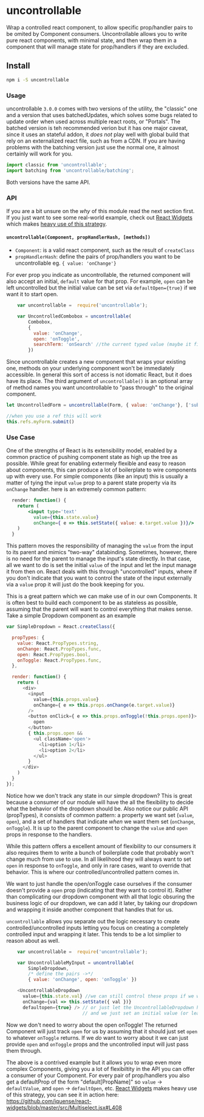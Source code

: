 # uncontrollable

Wrap a controlled react component, to allow specific prop/handler pairs to be omited by Component consumers. Uncontrollable allows you to write pure react components, with minimal state, and then wrap them in a component that will manage state for prop/handlers if they are excluded.

## Install

```sh
npm i -S uncontrollable
```

### Usage

uncontrollable `3.0.0` comes with two versions of the utility, the "classic" one and a version that uses batchedUpdates, which solves some bugs related to update order when used across multiple react roots, or "Portals". The batched version is teh recommended verion but it has one major caveat, since it uses an stateful addon, it _does not_ play well with global build that rely on an externalized react file, such as from a CDN. If you are having problems with the batching version just use the normal one, it almost certainly will work for you.

```js
import classic from 'uncontrollable';
import batching from 'uncontrollable/batching';
```

Both versions have the same API.

### API

If you are a bit unsure on the _why_ of this module read the next section first. If you just want to see some real-world example, check out [React Widgets](https://github.com/jquense/react-widgets) which makes [heavy use of this strategy](https://github.com/jquense/react-widgets/blob/master/src/Multiselect.jsx#L418).


#### `uncontrollable(Component, propHandlerHash, [methods])`

- `Component`: is a valid react component, such as the result of `createClass`
- `propHandlerHash`: define the pairs of prop/handlers you want to be uncontrollable eg. `{ value: 'onChange'}`

For ever prop you indicate as uncontrollable, the returned component will also accept an initial, `default` value for that prop. For example, `open` can be left uncontrolled but the initial value can be set via `defaultOpen={true}` if we want it to start open.

```js
    var uncontrollable =  require('uncontrollable');

    var UncontrolledCombobox = uncontrollable(
        Combobox,
        {
          value: 'onChange',
          open: 'onToggle',
          searchTerm: 'onSearch' //the current typed value (maybe it filters the dropdown list)
        })
```

Since uncontrollable creates a new component that wraps your existing one, methods on your underlying component
won't be immediately accessible. In general this sort of access is not idomatic React, but it does have its place.
The third argument of `uncontrollable()` is an optional array of method names you want uncontrollable to "pass through"
to the original component.

```js
let UncontrolledForm = uncontrollable(Form, { value: 'onChange'}, ['submit'])

//when you use a ref this will work
this.refs.myForm.submit()
```

### Use Case

One of the strengths of React is its extensibility model, enabled by a common practice of pushing component state as high up the tree as possible. While great for enabling extermely flexible and easy to reason about components, this can produce a lot of boilerplate to wire components up with every use. For simple components (like an input) this is usually a matter of tying the input `value` prop to a parent state property via its `onChange` handler. here is an extremely common pattern:

```jsx
  render: function() {
    return (
        <input type='text'
          value={this.state.value}
          onChange={ e => this.setState({ value: e.target.value })}/>
    )
  }
```
This pattern moves the responsibility of managing the `value` from the input to its parent and mimics "two-way" databinding. Sometimes, however, there is no need for the parent to manage the input's state directly. In that case, all we want to do is set the initial `value` of the input and let the input manage it from then on. React deals with this through "uncontrolled" inputs, where if you don't indicate that you want to control the state of the input externally via a `value` prop it will just do the book keeping for you.

This is a great pattern which we can make use of in our own Components. It is often best to build each component to be as stateless as possible, assuming that the parent will want to control everything that makes sense. Take a simple Dropdown component as an example

```js
var SimpleDropdown = React.createClass({

  propTypes: {
    value: React.PropTypes.string,
    onChange: React.PropTypes.func,
    open: React.PropTypes.bool,
    onToggle: React.PropTypes.func,
  },

  render: function() {
    return (
      <div>
        <input
          value={this.props.value}
          onChange={ e => this.props.onChange(e.target.value)}
        />
        <button onClick={ e => this.props.onToggle(!this.props.open)}>
          open
        </button>
        { this.props.open &&
          <ul className='open'>
            <li>option 1</li>
            <li>option 2</li>
          </ul>
        }
      </div>
    )
  }
});
```

Notice how we don't track any state in our simple dropdown? This is great because a consumer of our module will have the all the flexibility to decide what the behavior of the dropdown should be. Also notice our public API (propTypes), it consists of common pattern: a property we want set (`value`, `open`), and a set of handlers that indicate _when_ we want them set (`onChange`, `onToggle`). It is up to the parent component to change the `value` and `open` props in response to the handlers.

While this pattern offers a excellent amount of flexibility to our consumers it also requires them to write a bunch of boilerplate code that probably won't change much from use to use. In all likelihood they will always want to set `open` in response to `onToggle`, and only in rare cases, want to override that behavior. This is where our controlled/uncontrolled pattern comes in.

We want to just handle the open/onToggle case ourselves if the consumer doesn't provide a `open` prop (indicating that they want to control it). Rather than complicating our dropdown component with all that logic obsuring the business logic of our dropdown, we can add it later, by taking our dropdown and wrapping it inside another component that handles that for us.

`uncontrollable` allows you separate out the logic necessary to create controlled/uncontrolled inputs letting you focus on creating a completely controlled input and wrapping it later. This tends to be a lot simplier to reason about as well.

```js
    var uncontrollable =  require('uncontrollable');

    var UncontrollableMyInput = uncontrollable(
        SimpleDropdown,
        /* define the pairs ->*/
        { value: 'onChange', open: 'onToggle' })

    <UncontrollableDropdown
      value={this.state.val} //we can still control these props if we want
      onChange={val => this.setState({ val })}
      defaultopen={true} /> // or just let the UncontrollableDropdown handle it
                            // and we just set an initial value (or leave it out completely)!
```

Now we don't need to worry about the open onToggle! The returned Component will just track `open` for us by assuming that it should just set `open` to whatever `onToggle` returns. If we _do_ want to worry about it we can just provide `open` and `onToggle` props and the uncontrolled input will just pass them through.

The above is a contrived example but it allows you to wrap even more complex Components, giving you a lot of flexibiltity in the API you can offer a consumer of your Component. For every pair of prop/handlers you also get a defaultProp of the form "default[PropName]" so `value` -> `defaultValue`, and `open` -> `defaultOpen`, etc. [React Widgets](https://github.com/jquense/react-widgets) makes heavy use of this strategy, you can see it in action here: https://github.com/jquense/react-widgets/blob/master/src/Multiselect.jsx#L408
